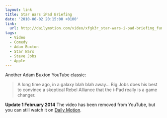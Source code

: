 ```yaml
---
layout: link
title: Star Wars iPad Briefing
date: '2010-06-02 20:15:00 +0100'
link:
  url: http://dailymotion.com/video/xfgk3r_star-wars-i-pad-briefing_fun
tags:
  - Video
  - Comedy
  - Adam Buxton
  - Star Wars
  - Steve Jobs
  - Apple
---
```

Another Adam Buxton YouTube classic:

> A long time ago, in a galaxy blah blah away... Big Jobs does his best to convince a skeptical Rebel Alliance that the i-Pad really is a game changer.

**Update 1 February 2014** The video has been removed from YouTube, but you can still watch it on [Daily Motion](http://www.dailymotion.com/video/xfgk3r_star-wars-i-pad-briefing_fun).
